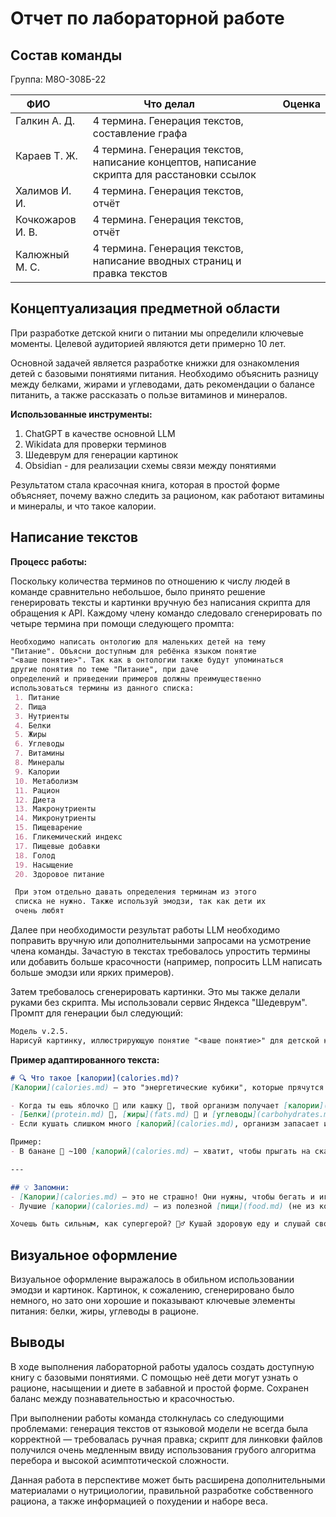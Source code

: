 # Отчет по лабораторной работе

## Состав команды

Группа: М8О-308Б-22

| ФИО              | Что делал                                                                                   | Оценка |
| ---------------- | ------------------------------------------------------------------------------------------- | ------ |
| Галкин А. Д.     | 4 термина. Генерация текстов, составление графа                                             |        |
| Караев Т. Ж.     | 4 термина. Генерация текстов, написание концептов, написание скрипта для расстановки ссылок |        |
| Халимов И. И.    | 4 термина. Генерация текстов, отчёт                                                         |        |
| Кочкожаров И. В. | 4 термина. Генерация текстов, отчёт                                                         |        |
| Калюжный М. С.   | 4 термина. Генерация текстов, написание вводных страниц и правка текстов                    |        |

## Концептуализация предметной области

При разработке детской книги о питании мы определили ключевые моменты. Целевой аудиторией являются дети примерно 10 лет.

Основной задачей является разработке книжки для ознакомления детей с базовыми понятиями питания. Необходимо объяснить разницу между белками, жирами и углеводами, дать рекомендации о балансе питанить, а также рассказать о пользе витаминов и минералов.

**Использованные инструменты:**

1. ChatGPT в качестве основной LLM
2. Wikidata для проверки терминов
3. Шедеврум для генерации картинок
4. Obsidian - для реализации схемы связи между понятиями

Результатом стала красочная книга, которая в простой форме объясняет, почему важно следить за рационом, как работают витамины и минералы, и что такое калории.

## Написание текстов

**Процесс работы:**

Поскольку количества терминов по отношению к числу людей в команде сравнительно небольшое, было принято решение генерировать тексты и картинки вручную без написания скрипта для обращения к API. Каждому члену командо следовало сгенерировать по четыре термина при помощи следующего промпта:

``` markdown
Необходимо написать онтологию для маленьких детей на тему
"Питание". Объясни доступным для ребёнка языком понятие
"<ваше понятие>". Так как в онтологии также будут упоминаться
другие понятия по теме "Питание", при даче
определений и приведении примеров должны преимущественно
использоваться термины из данного списка:
 1. Питание
 2. Пища
 3. Нутриенты
 4. Белки
 5. Жиры
 6. Углеводы
 7. Витамины
 8. Минералы
 9. Калории
 10. Метаболизм
 11. Рацион
 12. Диета
 13. Макронутриенты
 14. Микронутриенты
 15. Пищеварение
 16. Гликемический индекс
 17. Пищевые добавки
 18. Голод
 19. Насыщение
 20. Здоровое питание

 При этом отдельно давать определения терминам из этого
 списка не нужно. Также используй эмодзи, так как дети их
 очень любят
```

Далее при необходимости результат работы LLM необходимо поправить вручную или дополнительынми запросами на усмотрение члена команды. Зачастую в текстах требовалось упростить термины или добавить больше красочности (например, попросить LLM написать больше эмодзи или ярких примеров).

Затем требовалось сгенерировать картинки. Это мы также делали руками без скрипта. Мы использовали сервис Яндекса "Шедеврум". Промпт для генерации был следующий:
```md
Модель v.2.5.
Нарисуй картинку, иллюстрирующую понятие "<ваше понятие>" для детской книжки по питанию
```

**Пример адаптированного текста:**

```markdown
# 🔍 Что такое [калории](calories.md)?
[Калории](calories.md) — это "энергетические кубики", которые прячутся в нашей [пище](food.md)!

- Когда ты ешь яблочко 🍏 или кашку 🥣, твой организм получает [калории](calories.md) — как батарейки для игрушек!
- [Белки](protein.md) 🥚, [жиры](fats.md) 🥑 и [углеводы](carbohydrates.md) 🍞 — главные "поставщики" [калорий](calories.md) (их называют [макронутриенты](macronutrients.md)).
- Если кушать слишком много [калорий](calories.md), организм запасает их (как мишка перед зимой 🐻❄️). Если мало — ты можешь чувствовать [голод](hunger.md) и усталость 😴.

Пример:
- В банане 🍌 ~100 [калорий](calories.md) — хватит, чтобы прыгать на скакалке 15 минут!

---

## 💡 Запомни:
- [Калории](calories.md) — это не страшно! Они нужны, чтобы бегать и играть 🏃♂️.
- Лучшие [калории](calories.md) — из полезной [пищи](food.md) (не из конфет 🍭!).

Хочешь быть сильным, как супергерой? 🦸♂️ Кушай здоровую еду и слушай свой организм!
```

## Визуальное оформление

Визуальное оформление выражалось в обильном использовании эмодзи и картинок. Картинок, к сожалению, сгенерировано было немного, но зато они хорошие и показывают ключевые элементы питания: белки, жиры, углеводы в рационе.

## Выводы

В ходе выполнения лабораторной работы удалось создать доступную книгу с базовыми понятиями. С помощью неё дети могут узнать о рационе, насыщении и диете в забавной и простой форме. Сохранен баланс между познавательностью и красочностью.

При выполнении работы команда столкнулась со следующими проблемами: генерация текстов от языковой модели не всегда была корректной — требовалась ручная правка; скрипт для линковки файлов получился очень медленным ввиду использования грубого алгоритма перебора и высокой асимптотической сложности.

Данная работа в перспективе может быть расширена дополнительными материалами о нутрициологии, правильной разработке собственного рациона, а также информацией о похудении и наборе веса.
